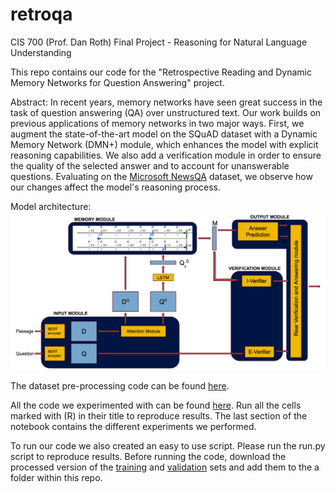# retroqa
CIS 700 (Prof. Dan Roth) Final Project - Reasoning for Natural Language Understanding

This repo contains our code for the "Retrospective Reading and Dynamic Memory Networks for Question Answering" project.

Abstract: In recent years, memory networks have seen great success in the task of question answering (QA) over unstructured text. Our work builds on previous applications of memory networks in two major ways. First, we augment the state-of-the-art model on the SQuAD dataset with a Dynamic Memory Network (DMN+) module, which enhances the model with explicit reasoning capabilities. We also add a verification module in order to ensure the quality of the selected answer and to account for unanswerable questions. Evaluating on the [Microsoft NewsQA](https://www.microsoft.com/en-us/research/project/newsqa-dataset/) dataset, we observe how our changes affect the model's reasoning process.

Model architecture:
![Model architecture](model.png)

The dataset pre-processing code can be found [here](preprocessing.ipynb).

All the code we experimented with can be found [here](CIS_700_Final_Project.ipynb). Run all the cells marked with (R) in their title to reproduce results. The last section of the notebook contains the different experiments we performed.

To run our code we also created an easy to use script. Please run the run.py script to reproduce results. Before running the code, download the processed version of the [training](https://drive.google.com/file/d/1pE5ohlo0IVYw--Z8U3l_9xHhxV9fd23Z/view) and [validation](https://drive.google.com/file/d/1-58hzWASQ43hZrryRKl0WvQ4JnG-2pbM/view) sets and add them to the a folder within this repo.
